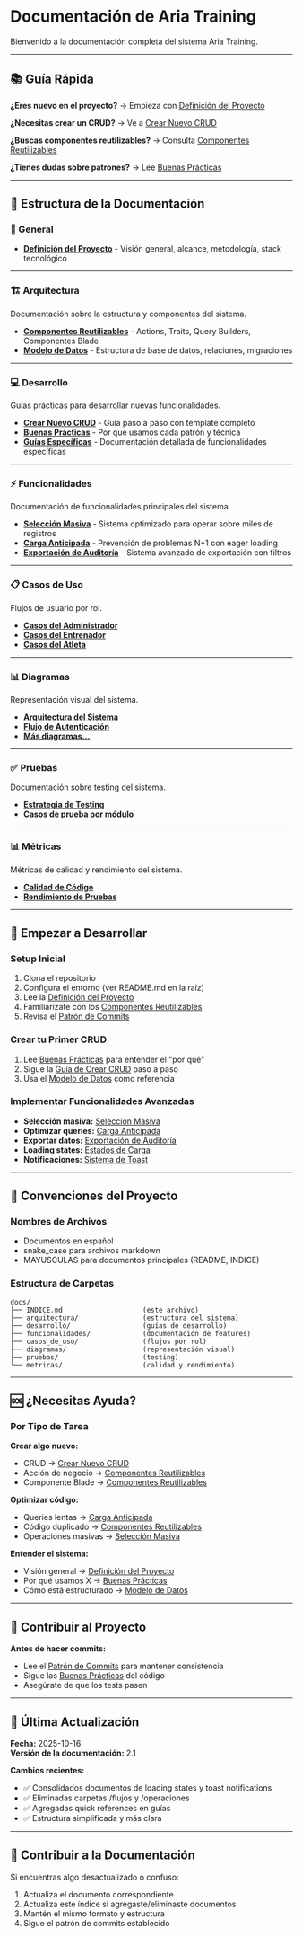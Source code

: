 # Documentación de Aria Training

Bienvenido a la documentación completa del sistema Aria Training.

---

## 📚 Guía Rápida

**¿Eres nuevo en el proyecto?** → Empieza con [Definición del Proyecto](definicion_proyecto.md)

**¿Necesitas crear un CRUD?** → Ve a [Crear Nuevo CRUD](desarrollo/crear_nuevo_crud.md)

**¿Buscas componentes reutilizables?** → Consulta [Componentes Reutilizables](arquitectura/componentes_reutilizables.md)

**¿Tienes dudas sobre patrones?** → Lee [Buenas Prácticas](desarrollo/buenas_practicas.md)

---

## 📁 Estructura de la Documentación

### 📘 General

- **[Definición del Proyecto](definicion_proyecto.md)** - Visión general, alcance, metodología, stack tecnológico

---

### 🏗️ Arquitectura

Documentación sobre la estructura y componentes del sistema.

- **[Componentes Reutilizables](arquitectura/componentes_reutilizables.md)** - Actions, Traits, Query Builders, Componentes Blade
- **[Modelo de Datos](arquitectura/modelo_datos.md)** - Estructura de base de datos, relaciones, migraciones

---

### 💻 Desarrollo

Guías prácticas para desarrollar nuevas funcionalidades.

- **[Crear Nuevo CRUD](desarrollo/crear_nuevo_crud.md)** - Guía paso a paso con template completo
- **[Buenas Prácticas](desarrollo/buenas_practicas.md)** - Por qué usamos cada patrón y técnica
- **[Guías Específicas](desarrollo/guias/)** - Documentación detallada de funcionalidades específicas

---

### ⚡ Funcionalidades

Documentación de funcionalidades principales del sistema.

- **[Selección Masiva](funcionalidades/seleccion_masiva.md)** - Sistema optimizado para operar sobre miles de registros
- **[Carga Anticipada](funcionalidades/carga_anticipada.md)** - Prevención de problemas N+1 con eager loading
- **[Exportación de Auditoría](funcionalidades/sistema_exportacion_auditoria.md)** - Sistema avanzado de exportación con filtros

---

### 📋 Casos de Uso

Flujos de usuario por rol.

- **[Casos del Administrador](casos_de_uso/casos_administrador.md)**
- **[Casos del Entrenador](casos_de_uso/casos_entrenador.md)**
- **[Casos del Atleta](casos_de_uso/casos_atleta.md)**

---

### 📊 Diagramas

Representación visual del sistema.

- **[Arquitectura del Sistema](diagramas/arquitectura_sistema.md)**
- **[Flujo de Autenticación](diagramas/flujo_autenticacion.md)**
- **[Más diagramas...](diagramas/)**

---

### ✅ Pruebas

Documentación sobre testing del sistema.

- **[Estrategia de Testing](pruebas/README.md)**
- **[Casos de prueba por módulo](pruebas/)**

---

### 📊 Métricas

Métricas de calidad y rendimiento del sistema.

- **[Calidad de Código](metricas/calidad_codigo.md)**
- **[Rendimiento de Pruebas](metricas/rendimiento_pruebas.md)**

---

## 🚀 Empezar a Desarrollar

### Setup Inicial

1. Clona el repositorio
2. Configura el entorno (ver README.md en la raíz)
3. Lee la [Definición del Proyecto](definicion_proyecto.md)
4. Familiarízate con los [Componentes Reutilizables](arquitectura/componentes_reutilizables.md)
5. Revisa el [Patrón de Commits](../CONTRIBUTING.md)

### Crear tu Primer CRUD

1. Lee [Buenas Prácticas](desarrollo/buenas_practicas.md) para entender el "por qué"
2. Sigue la [Guía de Crear CRUD](desarrollo/crear_nuevo_crud.md) paso a paso
3. Usa el [Modelo de Datos](arquitectura/modelo_datos.md) como referencia

### Implementar Funcionalidades Avanzadas

- **Selección masiva:** [Selección Masiva](funcionalidades/seleccion_masiva.md)
- **Optimizar queries:** [Carga Anticipada](funcionalidades/carga_anticipada.md)
- **Exportar datos:** [Exportación de Auditoría](funcionalidades/sistema_exportacion_auditoria.md)
- **Loading states:** [Estados de Carga](desarrollo/guias/loading_states.md)
- **Notificaciones:** [Sistema de Toast](desarrollo/guias/toast_notifications.md)

---

## 📖 Convenciones del Proyecto

### Nombres de Archivos
- Documentos en español
- snake_case para archivos markdown
- MAYUSCULAS para documentos principales (README, INDICE)

### Estructura de Carpetas
```
docs/
├── INDICE.md                    (este archivo)
├── arquitectura/                (estructura del sistema)
├── desarrollo/                  (guías de desarrollo)
├── funcionalidades/             (documentación de features)
├── casos_de_uso/                (flujos por rol)
├── diagramas/                   (representación visual)
├── pruebas/                     (testing)
└── metricas/                    (calidad y rendimiento)
```

---

## 🆘 ¿Necesitas Ayuda?

### Por Tipo de Tarea

**Crear algo nuevo:**
- CRUD → [Crear Nuevo CRUD](desarrollo/crear_nuevo_crud.md)
- Acción de negocio → [Componentes Reutilizables](arquitectura/componentes_reutilizables.md#actions)
- Componente Blade → [Componentes Reutilizables](arquitectura/componentes_reutilizables.md#componentes-blade)

**Optimizar código:**
- Queries lentas → [Carga Anticipada](funcionalidades/carga_anticipada.md)
- Código duplicado → [Componentes Reutilizables](arquitectura/componentes_reutilizables.md)
- Operaciones masivas → [Selección Masiva](funcionalidades/seleccion_masiva.md)

**Entender el sistema:**
- Visión general → [Definición del Proyecto](definicion_proyecto.md)
- Por qué usamos X → [Buenas Prácticas](desarrollo/buenas_practicas.md)
- Cómo está estructurado → [Modelo de Datos](arquitectura/modelo_datos.md)

---

## 🤝 Contribuir al Proyecto

**Antes de hacer commits:**
- Lee el [Patrón de Commits](../CONTRIBUTING.md) para mantener consistencia
- Sigue las [Buenas Prácticas](desarrollo/buenas_practicas.md) del código
- Asegúrate de que los tests pasen

---

## 🔄 Última Actualización

**Fecha:** 2025-10-16  
**Versión de la documentación:** 2.1

**Cambios recientes:**
- ✅ Consolidados documentos de loading states y toast notifications
- ✅ Eliminadas carpetas /flujos y /operaciones
- ✅ Agregadas quick references en guías
- ✅ Estructura simplificada y más clara

---

## 📝 Contribuir a la Documentación

Si encuentras algo desactualizado o confuso:
1. Actualiza el documento correspondiente
2. Actualiza este índice si agregaste/eliminaste documentos
3. Mantén el mismo formato y estructura
4. Sigue el patrón de commits establecido
